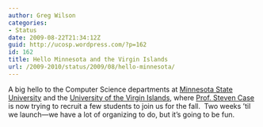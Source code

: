 ```yaml
---
author: Greg Wilson
categories:
- Status
date: 2009-08-22T21:34:12Z
guid: http://ucosp.wordpress.com/?p=162
id: 162
title: Hello Minnesota and the Virgin Islands
url: /2009-2010/status/2009/08/hello-minnesota/
---
```


A big hello to the Computer Science departments at [Minnesota State University](http://cset.mnsu.edu/cs/) and the [University of the Virgin Islands](http://www.uvi.edu/sites/uvi/Pages/DSM-Computer_Science-Home.aspx?s=AC), where [Prof. Steven Case](http://case.cs.mnsu.edu/) is now trying to recruit a few students to join us for the fall.  Two weeks &#8217;til we launch&#8212;we have a lot of organizing to do, but it&#8217;s going to be fun.